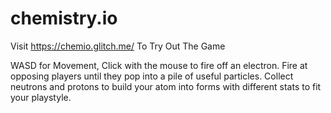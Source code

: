 # chemistry.io

Visit https://chemio.glitch.me/ To Try Out The Game

WASD for Movement, Click with the mouse to fire off an electron.
Fire at opposing players until they pop into a pile of useful particles.
Collect neutrons and protons to build your atom into forms with different stats to fit your playstyle.
